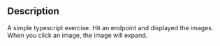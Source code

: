 ## Description
A simple typescript exercise. Hit an endpoint and displayed the images. When you click an image, the image will expand. 
